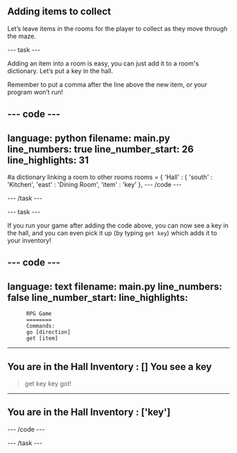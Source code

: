 ## Adding items to collect

Let’s leave items in the rooms for the player to collect as they move through the maze.

--- task ---

Adding an item into a room is easy, you can just add it to a room's dictionary. Let’s put a key in the hall.

Remember to put a comma after the line above the new item, or your program won’t run!

--- code ---
---
language: python
filename: main.py
line_numbers: true
line_number_start: 26
line_highlights: 31
---
#a dictionary linking a room to other rooms
rooms = {
    'Hall' : {
        'south' : 'Kitchen',
        'east' : 'Dining Room',
        'item' : 'key'
    },
--- /code ---

--- /task ---

--- task ---

If you run your game after adding the code above, you can now see a key in the hall, and you can even pick it up (by typing `get key`) which adds it to your inventory!

--- code ---
---
language: text
filename: main.py
line_numbers: false
line_number_start: 
line_highlights: 
---

          RPG Game
          ========
          Commands:
          go [direction]
          get [item]
          
---------------------------
You are in the Hall
Inventory : []
You see a key
---------------------------
>get key
key got!
---------------------------
You are in the Hall
Inventory : ['key']
---------------------------
>
--- /code ---

--- /task ---
